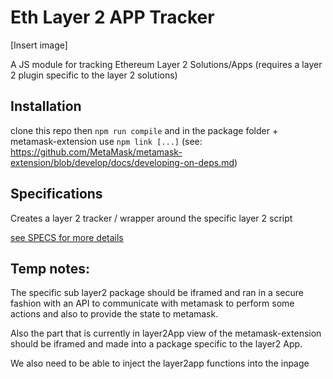 # Eth Layer 2 APP Tracker 

[Insert image]


A JS module for tracking Ethereum Layer 2 Solutions/Apps (requires a layer 2 plugin specific to the layer 2 solutions)




## Installation

clone this repo
then `npm run compile` and in the package folder + metamask-extension use `npm link [...]` (see: https://github.com/MetaMask/metamask-extension/blob/develop/docs/developing-on-deps.md)

## Specifications

Creates a layer 2 tracker / wrapper around the specific layer 2 script

[see SPECS for more details](SPECS.md)


## Temp notes:

The specific sub layer2 package should be iframed and ran in a secure fashion with an API to communicate with metamask to perform some actions and also to provide the state to metamask.

Also the part that is currently in layer2App view of the metamask-extension should be iframed and made into a package specific to the layer2 App.

We also need to be able to inject the layer2app functions into the inpage
